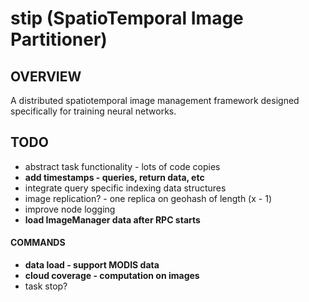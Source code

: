 # stip (SpatioTemporal Image Partitioner)
## OVERVIEW
A distributed spatiotemporal image management framework designed specifically for training neural networks.

## TODO
- abstract task functionality - lots of code copies
- **add timestamps - queries, return data, etc**
- integrate query specific indexing data structures
- image replication? - one replica on geohash of length (x - 1)
- improve node logging
- __load ImageManager data after RPC starts__
#### COMMANDS 
- __data load - support MODIS data__
- **cloud coverage - computation on images**
- task stop?
